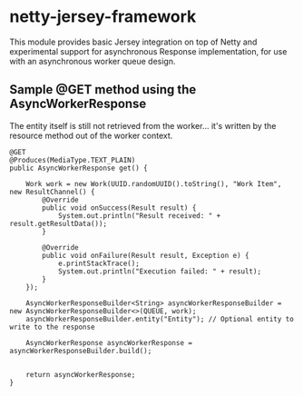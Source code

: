 netty-jersey-framework
======================

This module provides basic Jersey integration on top of Netty and experimental support for asynchronous Response implementation,
for use with an asynchronous worker queue design.

Sample @GET method using the AsyncWorkerResponse
------------------------------------------------
The entity itself is still not retrieved from the worker... it's written by the resource method out of the worker context.

    @GET
    @Produces(MediaType.TEXT_PLAIN)
    public AsyncWorkerResponse get() {

        Work work = new Work(UUID.randomUUID().toString(), "Work Item", new ResultChannel() {
            @Override
            public void onSuccess(Result result) {
                System.out.println("Result received: " + result.getResultData());
            }

            @Override
            public void onFailure(Result result, Exception e) {
                e.printStackTrace();
                System.out.println("Execution failed: " + result);
            }
        });

        AsyncWorkerResponseBuilder<String> asyncWorkerResponseBuilder = new AsyncWorkerResponseBuilder<>(QUEUE, work);
        asyncWorkerResponseBuilder.entity("Entity"); // Optional entity to write to the response

        AsyncWorkerResponse asyncWorkerResponse = asyncWorkerResponseBuilder.build();


        return asyncWorkerResponse;
    }
